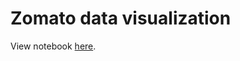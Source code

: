# Zomato data visualization

View notebook [here](https://nbviewer.org/github/amanbasu/zomato-data-visualization/blob/master/viz-notebook.ipynb).

